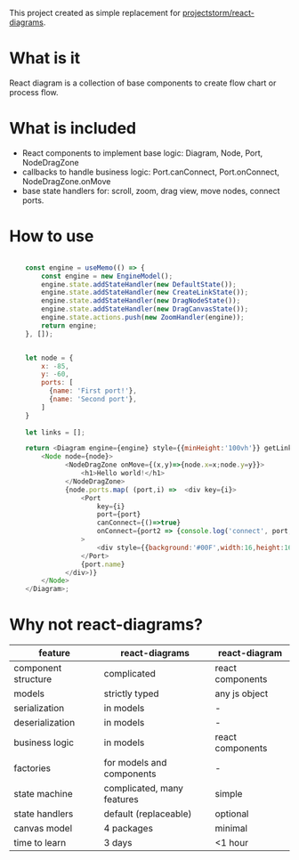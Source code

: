 This project created as simple replacement for [projectstorm/react-diagrams](https://github.com/projectstorm/react-diagrams).

# What is it

React diagram is a collection of base components to create flow chart or process flow.

# What is included

 - React components to implement base logic: Diagram, Node, Port, NodeDragZone
 - callbacks to handle business logic: Port.canConnect, Port.onConnect, NodeDragZone.onMove
 - base state handlers for: scroll, zoom, drag view, move nodes, connect ports.

# How to use

```js

    const engine = useMemo(() => {
        const engine = new EngineModel();
        engine.state.addStateHandler(new DefaultState());
        engine.state.addStateHandler(new CreateLinkState());
        engine.state.addStateHandler(new DragNodeState());
        engine.state.addStateHandler(new DragCanvasState());
        engine.state.actions.push(new ZoomHandler(engine));
        return engine;
    }, []);


    let node = {
        x: -85,
        y: -60,
        ports: [
          {name: 'First port!'},
          {name: 'Second port'},
        ]
    }
    
    let links = [];

    return <Diagram engine={engine} style={{minHeight:'100vh'}} getLinks={()=>links}>
        <Node node={node}>
              <NodeDragZone onMove={(x,y)=>{node.x=x;node.y=y}}>
                  <h1>Hello world!</h1>
              </NodeDragZone>
              {node.ports.map( (port,i) =>  <div key={i}>
                  <Port
                      key={i}
                      port={port}
                      canConnect={()=>true}
                      onConnect={port2 => {console.log('connect', port, port2); links.push([port,port2])}}
                  >
                      <div style={{background:'#00F',width:16,height:16,display:'inline-block'}}/>
                  </Port>
                  {port.name}
              </div>)}
        </Node>
    </Diagram>;
```

# Why not react-diagrams?

| feature             | react-diagrams             | react-diagram    |
|---------------------|----------------------------|------------------|
| component structure | complicated                | react components |
| models              | strictly typed             | any js object    |
| serialization       | in models                  | -                |
| deserialization     | in models                  | -                |
| business logic      | in models                  | react components |
| factories           | for models and components  | -                |
| state machine       | complicated, many features | simple           |
| state handlers      | default (replaceable)      | optional         |
| canvas model        | 4 packages                 | minimal          |
| time to learn       | 3 days                     | <1 hour          |

